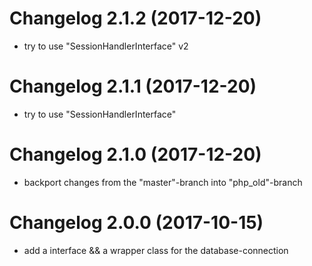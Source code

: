 # Changelog 2.1.2 (2017-12-20)

* try to use "SessionHandlerInterface" v2

# Changelog 2.1.1 (2017-12-20)

* try to use "SessionHandlerInterface"


# Changelog 2.1.0 (2017-12-20)

* backport changes from the "master"-branch into "php_old"-branch


# Changelog 2.0.0 (2017-10-15)

* add a interface && a wrapper class for the database-connection
